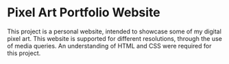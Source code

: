 # Pixel Art Portfolio Website
This project is a personal website, intended to showcase some of my digital pixel art. This website is supported for different resolutions, through the use of media queries. An understanding of HTML and CSS were required for this project.
